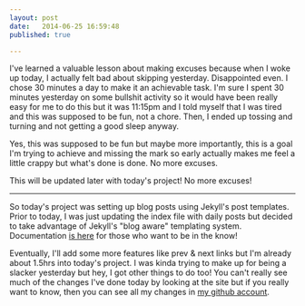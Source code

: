 ```yaml
---
layout: post
date:   2014-06-25 16:59:48
published: true

---
```



I've learned a valuable lesson about making excuses because when I woke up today, I actually felt bad about skipping yesterday. Disappointed even. I chose 30 minutes a day to make it an achievable task. I'm sure I spent 30 minutes yesterday on some bullshit activity so it would have been really easy for me to do this but it was 11:15pm and I told myself that I was tired and this was supposed to be fun, not a chore. Then, I ended up tossing and turning and not getting a good sleep anyway.

Yes, this was supposed to be fun but maybe more importantly, this is a goal I'm trying to achieve and missing the mark so early actually makes me feel a little crappy but what's done is done. No more excuses.

This will be updated later with today's project! No more excuses!

---

So today's project was setting up blog posts using Jekyll's post templates. Prior to today, I was just updating the index file with daily posts but decided to take advantage of Jekyll's "blog aware" templating system.  Documentation [is here](http://jekyllrb.com/docs/posts/) for those who want to be in the know!

Eventually, I'll add some more features like prev & next links but I'm already about 1.5hrs into today's project.  I was kinda trying to make up for being a slacker yesterday but hey, I got other things to do too!  You can't really see much of the changes I've done today by looking at the site but if you really want to know, then you can see all my changes in [my github account](https://github.com/christinatruong/summer-of-me).
